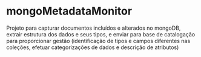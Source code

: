 # mongoMetadataMonitor
Projeto para capturar documentos incluídos e alterados no mongoDB, extrair estrutura dos dados e seus tipos, e enviar para base de catalogação para proporcionar gestão (identificação de tipos e campos diferentes nas coleções, efetuar categorizações de dados e descrição de atributos)
